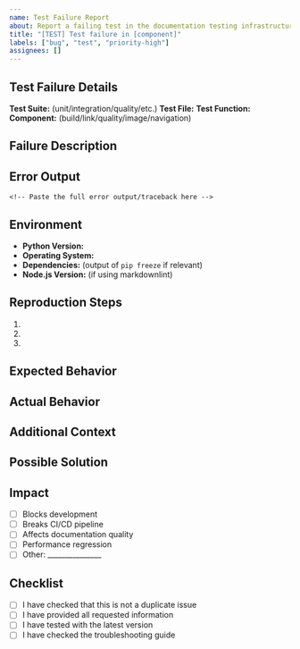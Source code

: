 ```yaml
---
name: Test Failure Report
about: Report a failing test in the documentation testing infrastructure
title: "[TEST] Test failure in [component]"
labels: ["bug", "test", "priority-high"]
assignees: []
---
```


## Test Failure Details

**Test Suite:** (unit/integration/quality/etc.)
**Test File:** 
**Test Function:** 
**Component:** (build/link/quality/image/navigation)

## Failure Description

<!-- Provide a clear description of what test is failing -->

## Error Output

```
<!-- Paste the full error output/traceback here -->
```

## Environment

- **Python Version:** 
- **Operating System:** 
- **Dependencies:** (output of `pip freeze` if relevant)
- **Node.js Version:** (if using markdownlint)

## Reproduction Steps

1. 
2. 
3. 

## Expected Behavior

<!-- Describe what should happen when the test passes -->

## Actual Behavior  

<!-- Describe what is actually happening -->

## Additional Context

<!-- Add any other context about the problem -->

## Possible Solution

<!-- If you have ideas on how to fix this, include them here -->

## Impact

- [ ] Blocks development
- [ ] Breaks CI/CD pipeline
- [ ] Affects documentation quality
- [ ] Performance regression
- [ ] Other: _______________

## Checklist

- [ ] I have checked that this is not a duplicate issue
- [ ] I have provided all requested information
- [ ] I have tested with the latest version
- [ ] I have checked the troubleshooting guide